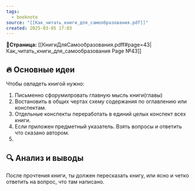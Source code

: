 ```yaml
---
tags:
  - booknote
source: "[[Как_читать_книги_для_самообразования.pdf]]"
created: 2025-03-05 17:03
---
```

**📝Страница:** [[КнигиДляСамообразования.pdff#page=43|Как_читать_книги_для_самообразования Page №43]]  

## 🔥 Основные идеи 

Чтобы овладеть книгой нужно:
1) Письменно сфорумилровать главную мысль книги(главы)
2) Востановить в общих чертах схему содержания по оглавлению или конспектам.
3) Отдельные конспекты переработать в единий целых конспект всех книги.
4) Если приложен предметный указатель. Взять вопросы и ответить что сказано автором.
5) 


## 🔍 Анализ и выводы  
После прочтения книги, ты должен пересказать книгу, или ясно и четко ответить на вопрос, что там написано.




